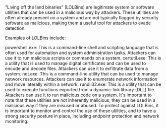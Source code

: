 "Living off the land binaries" (LOLBins) are legitimate system or software utilities that can be used in a malicious way by attackers. These utilities are often already present on a system and are not typically flagged by security software as malicious, making them a useful tool for attackers to evade detection.

Examples of LOLBins include:

powershell.exe: This is a command-line shell and scripting language that is often used for automation and system administration tasks. Attackers can use it to run malicious scripts or commands on a system.
certutil.exe: This is a utility that is used to manage digital certificates and can be used to encode and decode files. Attackers can use it to exfiltrate data from a system.
net.exe: This is a command-line utility that can be used to manage network resources. Attackers can use it to enumerate network information and move laterally within a network.
rundll32.exe: This is a utility that can be used to execute functions exported from a dynamic-link library (DLL) file. Attackers can use it to run malicious code on a system.
It's important to note that these utilities are not inherently malicious, they can be used in a malicious way if they are misused or abused. To protect against LOLBins, it is important to monitor and control the use of these utilities, and to have a strong security posture in place, including endpoint protection and network monitoring.
